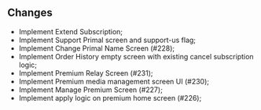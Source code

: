 ## Changes
- Implement Extend Subscription;
- Implement Support Primal screen and support-us flag;
- Implement Change Primal Name Screen (#228);
- Implement Order History empty screen with existing cancel subscription logic;
- Implement Premium Relay Screen (#231);
- Implement Premium media management screen UI (#230);
- Implement Manage Premium Screen (#227);
- Implement apply logic on premium home screen (#226);